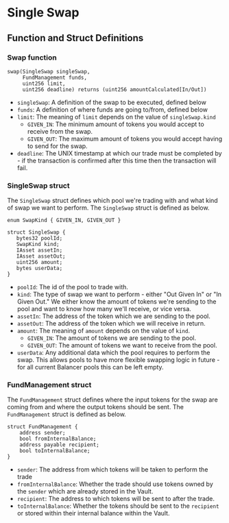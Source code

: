 # Single Swap

## Function and Struct Definitions

### Swap function

```
swap(SingleSwap singleSwap,
     FundManagement funds,
     uint256 limit,
     uint256 deadline) returns (uint256 amountCalculated[In/Out])
```

* `singleSwap`: A definition of the swap to be executed, defined below
* `funds`: A definition of where funds are going to/from, defined below
* `limit`: The meaning of `limit` depends on the value of `singleSwap.kind`
  * `GIVEN_IN`: The minimum amount of tokens you would accept to receive from the swap.
  * `GIVEN_OUT`: The maximum amount of tokens you would accept having to send for the swap.
* `deadline`: The UNIX timestamp at which our trade must be completed by - if the transaction is confirmed after this time then the transaction will fail.

### SingleSwap struct

The `SingleSwap` struct defines which pool we're trading with and what kind of swap we want to perform. The `SingleSwap` struct is defined as below.

```
enum SwapKind { GIVEN_IN, GIVEN_OUT }

struct SingleSwap {
   bytes32 poolId;
   SwapKind kind;
   IAsset assetIn;
   IAsset assetOut;
   uint256 amount;
   bytes userData;
}
```

* `poolId`: The id of the pool to trade with.
* `kind`: The type of swap we want to perform - either "Out Given In" or "In Given Out." We either know the amount of tokens we're sending to the pool and want to know how many we'll receive, or vice versa.
* `assetIn`: The address of the token which we are sending to the pool.
* `assetOut`: The address of the token which we will receive in return.
* `amount`: The meaning of `amount` depends on the value of `kind`.
  * `GIVEN_IN`: The amount of tokens we are sending to the pool.
  * `GIVEN_OUT`: The amount of tokens we want to receive from the pool.
* `userData`: Any additional data which the pool requires to perform the swap. This allows pools to have more flexible swapping logic in future - for all current Balancer pools this can be left empty.

### FundManagement struct

The `FundManagement` struct defines where the input tokens for the swap are coming from and where the output tokens should be sent. The `FundManagement` struct is defined as below.

```
struct FundManagement {
    address sender;
    bool fromInternalBalance;
    address payable recipient;
    bool toInternalBalance;
}
```

* `sender`: The address from which tokens will be taken to perform the trade
* `fromInternalBalance`: Whether the trade should use tokens owned by the `sender` which are already stored in the Vault.
* `recipient`: The address to which tokens will be sent to after the trade.
* `toInternalBalance`: Whether the tokens should be sent to the `recipient` or stored within their internal balance within the Vault.
